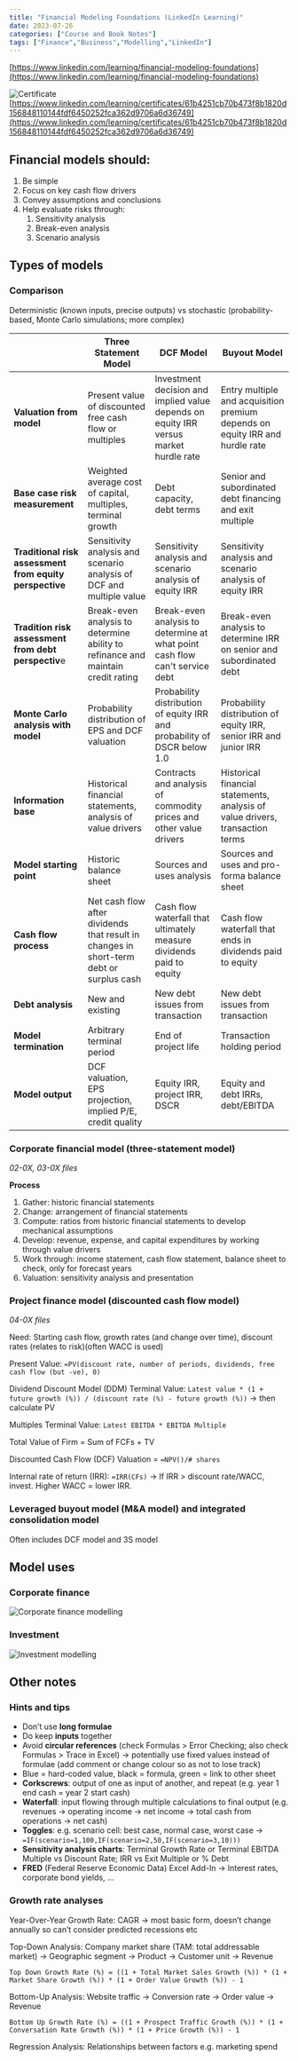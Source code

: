 ```yaml
---
title: "Financial Modeling Foundations (LinkedIn Learning)"
date: 2023-07-26
categories: ["Course and Book Notes"]
tags: ["Finance","Business","Modelling","LinkedIn"]
---
```

[https://www.linkedin.com/learning/financial-modeling-foundations](https://www.linkedin.com/learning/financial-modeling-foundations)

![Certificate](/img/fmf-certificate.jpg)
[https://www.linkedin.com/learning/certificates/61b4251cb70b473f8b1820d156848110144fdf6450252fca362d9706a6d36749](https://www.linkedin.com/learning/certificates/61b4251cb70b473f8b1820d156848110144fdf6450252fca362d9706a6d36749)

## Financial models should:

1. Be simple
2. Focus on key cash flow drivers
3. Convey assumptions and conclusions
4. Help evaluate risks through:
    1. Sensitivity analysis
    2. Break-even analysis
    3. Scenario analysis

## Types of models

### Comparison

Deterministic (known inputs, precise outputs) vs stochastic (probability-based, Monte Carlo simulations; more complex)

|  | Three Statement Model | DCF Model | Buyout Model |
| --- | --- | --- | --- |
| **Valuation from model** | Present value of discounted free cash flow or multiples | lnvestment decision and implied value depends on equity IRR versus market hurdle rate | Entry multiple and acquisition premium depends on equity IRR and hurdle rate |
| **Base case risk measurement** | Weighted average cost of capital, multiples, terminal growth | Debt capacity, debt terms | Senior and subordinated debt financing and exit multiple |
| **Traditional risk assessment from equity perspective** | Sensitivity analysis and scenario analysis of DCF and multiple value | Sensitivity analysis and scenario analysis of equity IRR | Sensitivity analysis and scenario analysis of equity IRR |
| **Tradition risk assessment from debt perspectiv**e | Break-even analysis to determine ability to refinance and maintain credit rating | Break-even analysis to determine at what point cash flow can't service debt | Break-even analysis to determine IRR on senior and subordinated debt |
| **Monte Carlo analysis with model** | Probability distribution of EPS and DCF valuation | Probability distribution of equity IRR and probability of DSCR below 1.0 | Probability distribution of equity IRR, senior IRR and junior IRR |
| **lnformation base** | Historical financial statements, analysis of value drivers | Contracts and analysis of commodity prices and other value drivers | Historical financial statements, analysis of value drivers, transaction terms |
| **Model starting point** | Historic balance sheet | Sources and uses analysis | Sources and uses and pro-forma balance sheet |
| **Cash flow process** | Net cash flow after dividends that result in changes in short-term debt or surplus cash | Cash flow waterfall that ultimately measure dividends paid to equity | Cash flow waterfall that ends in dividends paid to equity |
| **Debt analysis** | New and existing | New debt issues from transaction | New debt issues from transaction |
| **Model termination** | Arbitrary terminal period | End of project life | Transaction holding period |
| **Model output** | DCF valuation, EPS projection, implied P/E, credit quality | Equity IRR, project IRR, DSCR | Equity and debt IRRs, debt/EBlTDA |

### Corporate financial model (three-statement model)

*02-0X, 03-0X files*

**Process**

1. Gather: historic financial statements
2. Change: arrangement of financial statements
3. Compute: ratios from historic financial statements to develop mechanical assumptions
4. Develop: revenue, expense, and capital expenditures by working through value drivers
5. Work through: income statement, cash flow statement, balance sheet to check, only for forecast years
6. Valuation: sensitivity analysis and presentation

### Project finance model (discounted cash flow model)

*04-0X files*

Need: Starting cash flow, growth rates (and change over time), discount rates (relates to risk)(often WACC is used)

Present Value: `=PV(discount rate, number of periods, dividends, free cash flow (but -ve), 0)`

Dividend Discount Model (DDM) Terminal Value: `Latest value * (1 + future growth (%)) / (discount rate (%) - future growth (%))` → then calculate PV

Multiples Terminal Value: `Latest EBITDA * EBITDA Multiple`

Total Value of Firm = Sum of FCFs + TV 

Discounted Cash Flow (DCF) Valuation = `=NPV()/# shares`

Internal rate of return (IRR): `=IRR(CFs)` → If IRR > discount rate/WACC, invest. Higher WACC = lower IRR.

### Leveraged buyout model (M&A model) and integrated consolidation model

Often includes DCF model and 3S model

## Model uses

### Corporate finance

![Corporate finance modelling](/img/fmf1.png)

### Investment

![Investment modelling](/img/fmf2.png)

## Other notes

### Hints and tips

- Don’t use **long formulae**
- Do keep **inputs** together
- Avoid **circular references** (check Formulas > Error Checking; also check Formulas > Trace in Excel) → potentially use fixed values instead of formulae (add comment or change colour so as not to lose track)
- Blue = hard-coded value, black = formula, green = link to other sheet
- **Corkscrews**: output of one as input of another, and repeat (e.g. year 1 end cash = year 2 start cash)
- **Waterfall**: input flowing through multiple calculations to final output (e.g. revenues → operating income → net income → total cash from operations → net cash)
- **Toggles**: e.g. scenario cell: best case, normal case, worst case → `=IF(scenario=1,100,IF(scenario=2,50,IF(scenario=3,10)))`
- **Sensitivity analysis charts**: Terminal Growth Rate or Terminal EBITDA Multiple vs Discount Rate; IRR vs Exit Multiple or % Debt
- **FRED** (Federal Reserve Economic Data) Excel Add-In → Interest rates, corporate bond yields, …

### Growth rate analyses

Year-Over-Year Growth Rate: CAGR → most basic form, doesn’t change annually so can’t consider predicted recessions etc

Top-Down Analysis: Company market share (TAM: total addressable market) → Geographic segment → Product → Customer unit → Revenue

`Top Down Growth Rate (%) = ((1 + Total Market Sales Growth (%)) * (1 + Market Share Growth (%)) * (1 + Order Value Growth (%)) - 1`

Bottom-Up Analysis: Website traffic → Conversion rate → Order value → Revenue

`Bottom Up Growth Rate (%) = ((1 + Prospect Traffic Growth (%)) * (1 + Conversation Rate Growth (%)) * (1 + Price Growth (%)) - 1`

Regression Analysis: Relationships between factors e.g. marketing spend